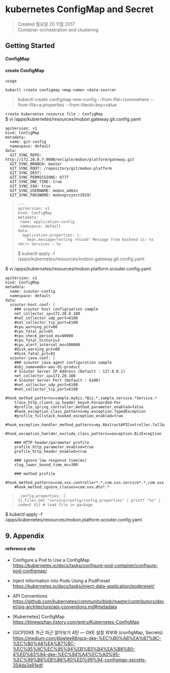 # kubernetes ConfigMap and Secret

>Created 월요일 20 11월 2017  
Container orchestration and clustering

## Getting Started

#### ConfigMap

#### create ConfigMap
`usage`  
```
kubectl create configmap <map-name> <data-source>
```
> kubectl create configmap new-config --from-file=/somewhere --from-file=a.properties --from-literal=key=value

`create kubernetes resource file : ConfigMap`  
$ vi /apps/kubernetes/resources/mobon.gateway.git.config.yaml
```
apiVersion: v1
kind: ConfigMap
metadata:
  name: git-config
  namespace: default
data:
  GIT_SYNC_REPO: http://172.20.0.7:9000/enliple/mobon/platform/gateway.git
  GIT_SYNC_BRANCH: master
  GIT_SYNC_ROOT: /repository/git/mobon.platform
  GIT_SYNC_DEST: 
  GIT_SYNC_PERMISSIONS: 0777
  GIT_SYNC_ONE_TIME: true
  GIT_SYNC_SSH: true
  GIT_SYNC_USERNAME: mobon_admin
  GIT_SYNC_PASSWORD: mobonproject2019!
```
>```
>---
>apiVersion: v1
>kind: ConfigMap
>metadata:
>  name: application-config
>  namespace: default
>data:
>  application.properties: |-
>    bean.message=Testing reload! Message from backend is: %s <br/> Services : %s  
>```
>$ kubectl apply -f /apps/kubernetes/resources/mobon.gateway.git.config.yaml

$ vi /apps/kubernetes/resources/mobon.platform.scouter.config.yaml
```
apiVersion: v1
kind: ConfigMap
metadata:
  name: scouter-config
  namespace: default
data:
  scouter-host.conf: |
    ### scouter host configruation sample
    net_collector_ip=172.20.0.108
    #net_collector_udp_port=6100
    #net_collector_tcp_port=6100
    #cpu_warning_pct=80
    #cpu_fatal_pct=85
    #cpu_check_period_ms=60000
    #cpu_fatal_history=3
    #cpu_alert_interval_ms=300000
    #disk_warning_pct=88
    #disk_fatal_pct=92
  scouter-java.conf: |
    ### scouter java agent configuration sample
    #obj_name=mdev-was-01-product
    # Scouter Server IP Address (Default : 127.0.0.1)
    net_collector_ip=172.20.108
    # Scouter Server Port (Default : 6100)
    #net_collector_udp_port=6100
    #net_collector_tcp_port=6100
    #hook_method_patterns=sample.mybiz.*Biz.*,sample.service.*Service.*
    trace_http_client_ip_header_key=X-Forwarded-For
    #profile_spring_controller_method_parameter_enabled=false
    #hook_exception_class_patterns=my.exception.TypedException
    #profile_fullstack_hooked_exception_enabled=true
    #hook_exception_handler_method_patterns=my.AbstractAPIController.fallbackHandler,my.ApiExceptionLoggingFilter.handleNotFoundErrorResponse
    #hook_exception_hanlder_exclude_class_patterns=exception.BizException
    
    ### HTTP header/parameter profile
    profile_http_parameter_enabled=true
    profile_http_header_enabled=true
    
    ### ignore low response time(ms)
    xlog_lower_bound_time_ms=300
    
    ### method profile
    #hook_method_patterns=com.xxx.controller*.*,com.xxx.service*.*,com.xxx.dao*.*
    #hook_method_ignore_classes=com.xxx.dto*.*
```

>```
>  config.properties: |
>{{.Files.Get "service/config/config.properties" | printf "%s" | indent 4}} # load file in package
>```

$ kubectl apply -f  /apps/kubernetes/resources/mobon.platform.scouter.config.yaml

## 9. Appendix

#### reference site

* Configure a Pod to Use a ConfigMap  
https://kubernetes.io/docs/tasks/configure-pod-container/configure-pod-configmap/

* Inject Information into Pods Using a PodPreset  
https://kubernetes.io/docs/tasks/inject-data-application/podpreset/

* API Conventions  
https://github.com/kubernetes/community/blob/master/contributors/devel/sig-architecture/api-conventions.md#metadata

+ [Kubernetes] ConfigMap  
https://timewizhan.tistory.com/entry/Kubernetes-ConfigMap

+ [GCP]GKE 차근 차근 알아보기 4탄 — GKE 설정 외부화 (configMap, Secrets)  
https://medium.com/@jwlee98/gcp-gke-%EC%B0%A8%EA%B7%BC-%EC%B0%A8%EA%B7%BC-%EC%95%8C%EC%95%84%EB%B3%B4%EA%B8%B0-4%ED%83%84-gke-%EC%84%A4%EC%A0%95-%EC%99%B8%EB%B6%80%ED%99%94-configmap-secrets-354da3a91edf



